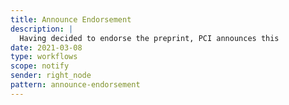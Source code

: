 ```yaml
---
title: Announce Endorsement
description: |
  Having decided to endorse the preprint, PCI announces this
date: 2021-03-08
type: workflows
scope: notify
sender: right_node
pattern: announce-endorsement
---
```


